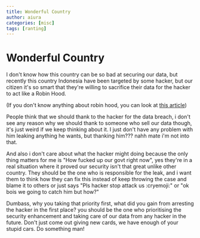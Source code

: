 ```yaml
---
title: Wonderful Country
author: aiura
categories: [misc]
tags: [ranting]
---
```


# Wonderful Country

I don't know how this country can be so bad at securing our data, but recently this country Indonesia have been targeted by some hacker, but our citizen it's so smart that they're willing to sacrifice their data for the hacker to act like a Robin Hood.

(If you don't know anything about robin hood, you can look at [this article](https://en.wikipedia.org/wiki/Robin_Hood))

People think that we should thank to the hacker for the data breach, i don't see any reason why we should thank to someone who sell our data though, it's just weird if we keep thinking about it. I just don't have any problem with him leaking anything he wants, but thanking him??? nahh mate i'm not into that.

And also i don't care about what the hacker might doing because the only thing matters for me is "How fucked up our govt right now", yes they're in a real situation where it proved our security isn't that great unlike other country.
They should be the one who is responsible for the leak, and i want them to think how they can fix this instead of keep throwing the case and blame it to others or just says "Pls hacker stop attack us :cryemoji:" or "ok bois we going to catch him but how?"

Dumbass, why you taking that priority first, what did you gain from arresting the hacker in the first place? you should be the one who prioritising the security enhancement and taking care of our data from any hacker in the future.
Don't just come out giving new cards, we have enough of your stupid cars. Do something man!
